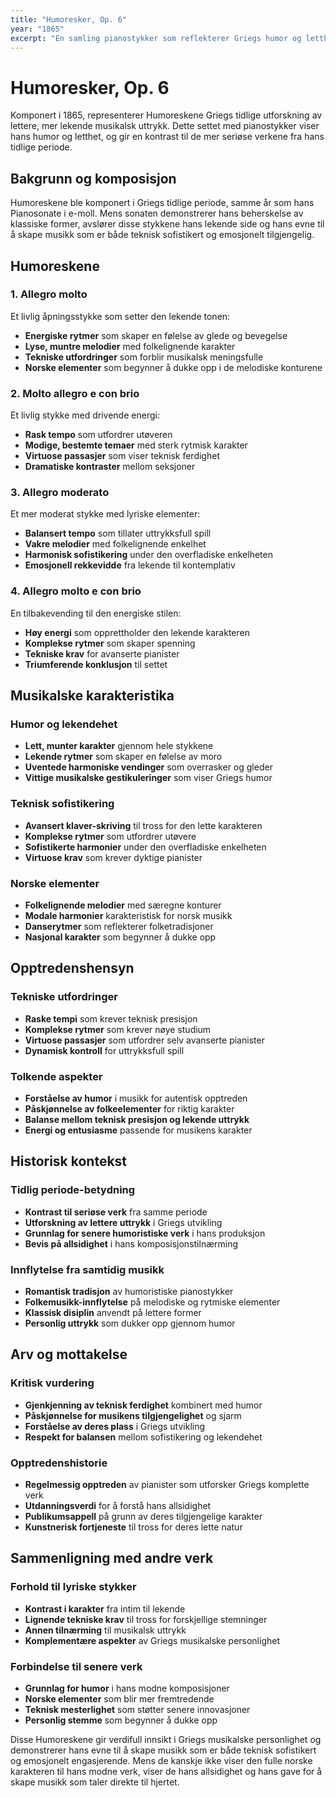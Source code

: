 ```yaml
---
title: "Humoresker, Op. 6"
year: "1865"
excerpt: "En samling pianostykker som reflekterer Griegs humor og letthet."
---
```


# Humoresker, Op. 6

Komponert i 1865, representerer Humoreskene Griegs tidlige utforskning av lettere, mer lekende musikalsk uttrykk. Dette settet med pianostykker viser hans humor og letthet, og gir en kontrast til de mer seriøse verkene fra hans tidlige periode.

## Bakgrunn og komposisjon

Humoreskene ble komponert i Griegs tidlige periode, samme år som hans Pianosonate i e-moll. Mens sonaten demonstrerer hans beherskelse av klassiske former, avslører disse stykkene hans lekende side og hans evne til å skape musikk som er både teknisk sofistikert og emosjonelt tilgjengelig.

## Humoreskene

### 1. Allegro molto
Et livlig åpningsstykke som setter den lekende tonen:
- **Energiske rytmer** som skaper en følelse av glede og bevegelse
- **Lyse, muntre melodier** med folkelignende karakter
- **Tekniske utfordringer** som forblir musikalsk meningsfulle
- **Norske elementer** som begynner å dukke opp i de melodiske konturene

### 2. Molto allegro e con brio
Et livlig stykke med drivende energi:
- **Rask tempo** som utfordrer utøveren
- **Modige, bestemte temaer** med sterk rytmisk karakter
- **Virtuose passasjer** som viser teknisk ferdighet
- **Dramatiske kontraster** mellom seksjoner

### 3. Allegro moderato
Et mer moderat stykke med lyriske elementer:
- **Balansert tempo** som tillater uttrykksfull spill
- **Vakre melodier** med folkelignende enkelhet
- **Harmonisk sofistikering** under den overfladiske enkelheten
- **Emosjonell rekkevidde** fra lekende til kontemplativ

### 4. Allegro molto e con brio
En tilbakevending til den energiske stilen:
- **Høy energi** som opprettholder den lekende karakteren
- **Komplekse rytmer** som skaper spenning
- **Tekniske krav** for avanserte pianister
- **Triumferende konklusjon** til settet

## Musikalske karakteristika

### Humor og lekendehet
- **Lett, munter karakter** gjennom hele stykkene
- **Lekende rytmer** som skaper en følelse av moro
- **Uventede harmoniske vendinger** som overrasker og gleder
- **Vittige musikalske gestikuleringer** som viser Griegs humor

### Teknisk sofistikering
- **Avansert klaver-skriving** til tross for den lette karakteren
- **Komplekse rytmer** som utfordrer utøvere
- **Sofistikerte harmonier** under den overfladiske enkelheten
- **Virtuose krav** som krever dyktige pianister

### Norske elementer
- **Folkelignende melodier** med særegne konturer
- **Modale harmonier** karakteristisk for norsk musikk
- **Danserytmer** som reflekterer folketradisjoner
- **Nasjonal karakter** som begynner å dukke opp

## Opptredenshensyn

### Tekniske utfordringer
- **Raske tempi** som krever teknisk presisjon
- **Komplekse rytmer** som krever nøye studium
- **Virtuose passasjer** som utfordrer selv avanserte pianister
- **Dynamisk kontroll** for uttrykksfull spill

### Tolkende aspekter
- **Forståelse av humor** i musikk for autentisk opptreden
- **Påskjønnelse av folkeelementer** for riktig karakter
- **Balanse mellom teknisk presisjon og lekende uttrykk**
- **Energi og entusiasme** passende for musikens karakter

## Historisk kontekst

### Tidlig periode-betydning
- **Kontrast til seriøse verk** fra samme periode
- **Utforskning av lettere uttrykk** i Griegs utvikling
- **Grunnlag for senere humoristiske verk** i hans produksjon
- **Bevis på allsidighet** i hans komposisjonstilnærming

### Innflytelse fra samtidig musikk
- **Romantisk tradisjon** av humoristiske pianostykker
- **Folkemusikk-innflytelse** på melodiske og rytmiske elementer
- **Klassisk disiplin** anvendt på lettere former
- **Personlig uttrykk** som dukker opp gjennom humor

## Arv og mottakelse

### Kritisk vurdering
- **Gjenkjenning av teknisk ferdighet** kombinert med humor
- **Påskjønnelse for musikens tilgjengelighet** og sjarm
- **Forståelse av deres plass** i Griegs utvikling
- **Respekt for balansen** mellom sofistikering og lekendehet

### Opptredenshistorie
- **Regelmessig opptreden** av pianister som utforsker Griegs komplette verk
- **Utdanningsverdi** for å forstå hans allsidighet
- **Publikumsappell** på grunn av deres tilgjengelige karakter
- **Kunstnerisk fortjeneste** til tross for deres lette natur

## Sammenligning med andre verk

### Forhold til lyriske stykker
- **Kontrast i karakter** fra intim til lekende
- **Lignende tekniske krav** til tross for forskjellige stemninger
- **Annen tilnærming** til musikalsk uttrykk
- **Komplementære aspekter** av Griegs musikalske personlighet

### Forbindelse til senere verk
- **Grunnlag for humor** i hans modne komposisjoner
- **Norske elementer** som blir mer fremtredende
- **Teknisk mesterlighet** som støtter senere innovasjoner
- **Personlig stemme** som begynner å dukke opp

Disse Humoreskene gir verdifull innsikt i Griegs musikalske personlighet og demonstrerer hans evne til å skape musikk som er både teknisk sofistikert og emosjonelt engasjerende. Mens de kanskje ikke viser den fulle norske karakteren til hans modne verk, viser de hans allsidighet og hans gave for å skape musikk som taler direkte til hjertet.
